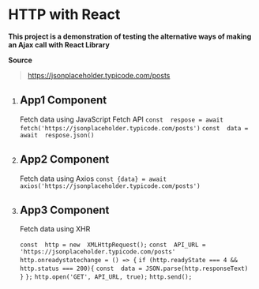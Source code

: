 # HTTP with React

**This project is a demonstration of testing the alternative ways of making an Ajax call with React Library**

**Source**

    

> https://jsonplaceholder.typicode.com/posts

 
 1. App1 Component
	 - 
	Fetch data using JavaScript Fetch API
``const  respose = await  fetch('https://jsonplaceholder.typicode.com/posts')``
``const  data = await  respose.json()``
	
 2. App2 Component
	  -
	  Fetch data using Axios
	  ``const {data} = await  axios('https://jsonplaceholder.typicode.com/posts')``
	  
 3. App3 Component
	 - 
	 Fetch data using XHR
	 
	 ``const  http = new  XMLHttpRequest();``
	``const  API_URL = 'https://jsonplaceholder.typicode.com/posts'``
	``http.onreadystatechange = () => {``
	``if (http.readyState === 4 && http.status === 200){``
	``const  data = JSON.parse(http.responseText)``
	``  }``
	``};``
	``http.open('GET', API_URL, true);``
	``http.send();``

